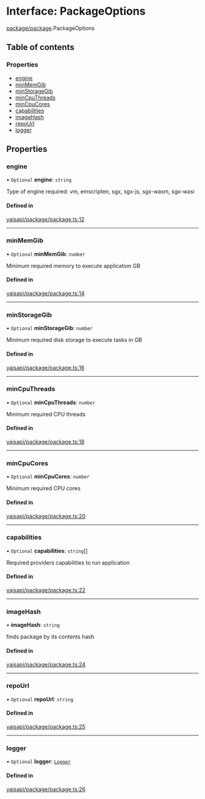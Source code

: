 # Interface: PackageOptions

[package/package](../modules/package_package.md).PackageOptions

## Table of contents

### Properties

- [engine](package_package.PackageOptions.md#engine)
- [minMemGib](package_package.PackageOptions.md#minmemgib)
- [minStorageGib](package_package.PackageOptions.md#minstoragegib)
- [minCpuThreads](package_package.PackageOptions.md#mincputhreads)
- [minCpuCores](package_package.PackageOptions.md#mincpucores)
- [capabilities](package_package.PackageOptions.md#capabilities)
- [imageHash](package_package.PackageOptions.md#imagehash)
- [repoUrl](package_package.PackageOptions.md#repourl)
- [logger](package_package.PackageOptions.md#logger)

## Properties

### engine

• `Optional` **engine**: `string`

Type of engine required: vm, emscripten, sgx, sgx-js, sgx-wasm, sgx-wasi

#### Defined in

[yajsapi/package/package.ts:12](https://github.com/golemfactory/yajsapi/blob/5793bb7/yajsapi/package/package.ts#L12)

___

### minMemGib

• `Optional` **minMemGib**: `number`

Minimum required memory to execute application GB

#### Defined in

[yajsapi/package/package.ts:14](https://github.com/golemfactory/yajsapi/blob/5793bb7/yajsapi/package/package.ts#L14)

___

### minStorageGib

• `Optional` **minStorageGib**: `number`

Minimum required disk storage to execute tasks in GB

#### Defined in

[yajsapi/package/package.ts:16](https://github.com/golemfactory/yajsapi/blob/5793bb7/yajsapi/package/package.ts#L16)

___

### minCpuThreads

• `Optional` **minCpuThreads**: `number`

Minimum required CPU threads

#### Defined in

[yajsapi/package/package.ts:18](https://github.com/golemfactory/yajsapi/blob/5793bb7/yajsapi/package/package.ts#L18)

___

### minCpuCores

• `Optional` **minCpuCores**: `number`

Minimum required CPU cores

#### Defined in

[yajsapi/package/package.ts:20](https://github.com/golemfactory/yajsapi/blob/5793bb7/yajsapi/package/package.ts#L20)

___

### capabilities

• `Optional` **capabilities**: `string`[]

Required providers capabilities to run application

#### Defined in

[yajsapi/package/package.ts:22](https://github.com/golemfactory/yajsapi/blob/5793bb7/yajsapi/package/package.ts#L22)

___

### imageHash

• **imageHash**: `string`

finds package by its contents hash

#### Defined in

[yajsapi/package/package.ts:24](https://github.com/golemfactory/yajsapi/blob/5793bb7/yajsapi/package/package.ts#L24)

___

### repoUrl

• `Optional` **repoUrl**: `string`

#### Defined in

[yajsapi/package/package.ts:25](https://github.com/golemfactory/yajsapi/blob/5793bb7/yajsapi/package/package.ts#L25)

___

### logger

• `Optional` **logger**: [`Logger`](utils_logger.Logger.md)

#### Defined in

[yajsapi/package/package.ts:26](https://github.com/golemfactory/yajsapi/blob/5793bb7/yajsapi/package/package.ts#L26)

